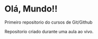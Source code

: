 # Olá, Mundo!!
 Primeiro repositorio do cursos de Git/Github

 Repositorio criado durante uma aula ao vivo.

